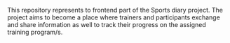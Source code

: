 This repository represents to frontend part of the Sports diary project. The project aims to become a place where trainers and participants exchange and share
information as well to track their progress on the assigned training program/s.
